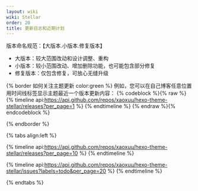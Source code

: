 ```yaml
---
layout: wiki
wiki: Stellar
order: 20
title: 更新日志和近期计划
---
```


版本命名规范：【大版本.小版本.修复版本】

- 大版本：较大范围改动和设计调整、重构
- 小版本：较小范围改动、增加删除功能，也可能包含部分修复
- 修复版本：仅包含修复，可放心无缝升级

{% border 如何关注主题更新 color:green %}
例如，您可以在自己博客任意位置用时间线标签显示主题最近一个版本更新内容：
{% codeblock %}{% raw %}
{% timeline api:https://api.github.com/repos/xaoxuu/hexo-theme-stellar/releases?per_page=1 %}
{% endtimeline %}
{% endraw %}{% endcodeblock %}

{% endborder %}

{% tabs align:left %}

<!-- tab 更新日志 -->
{% timeline api:https://api.github.com/repos/xaoxuu/hexo-theme-stellar/releases?per_page=10 %}
{% endtimeline %}

<!-- tab Todo -->
{% timeline api:https://api.github.com/repos/xaoxuu/hexo-theme-stellar/issues?labels=todo&per_page=20 %}
{% endtimeline %}

{% endtabs %}



